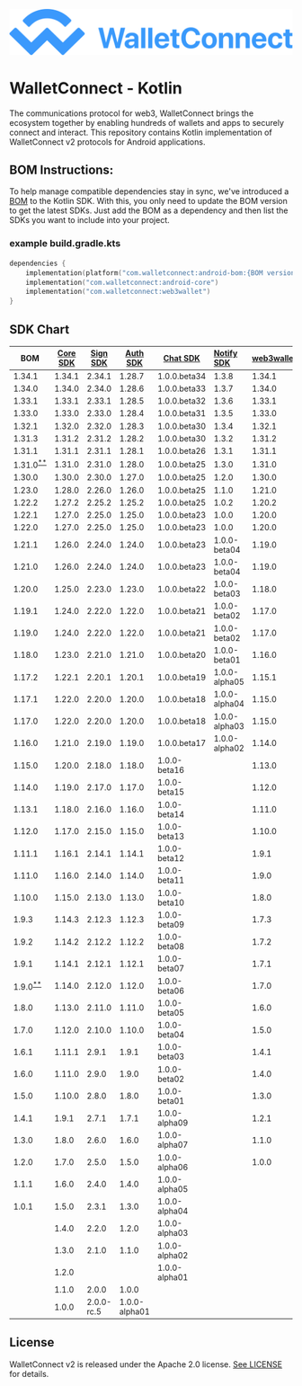 ![WalletConnect V2](/docs/walletconnect-banner.svg)

# **WalletConnect - Kotlin**

The communications protocol for web3, WalletConnect brings the ecosystem together by enabling hundreds of wallets and apps to securely connect and interact. This repository contains Kotlin implementation of
WalletConnect v2 protocols for Android applications.

####

## BOM Instructions:
To help manage compatible dependencies stay in sync, we've introduced a [BOM](https://docs.gradle.org/current/userguide/platforms.html#sub:bom_import) to the Kotlin SDK. With this, you only need to update the BOM version to get the latest SDKs. Just add the BOM as a dependency and then list the SDKs you want to include into your project.

### example build.gradle.kts
```kotlin
dependencies {
    implementation(platform("com.walletconnect:android-bom:{BOM version}"))
    implementation("com.walletconnect:android-core")
    implementation("com.walletconnect:web3wallet")
}
```

## SDK Chart

| BOM                                                                                     | [Core SDK](core/android) | [Sign SDK](protocol/sign) | [Auth SDK](protocol/auth) | [Chat SDK](protocol/chat) | [Notify SDK](protocol/notify) | [web3wallet](product/web3wallet) | [web3modal](product/web3modal) | [WalletConnectModal](product/walletconnectmodal) |
|-----------------------------------------------------------------------------------------|--------------------------|---------------------------|---------------------------|---------------------------|:------------------------------|----------------------------------|--------------------------------|--------------------------------------------------|
| 1.34.1                                                                                  | 1.34.1                   | 2.34.1                    | 1.28.7                    | 1.0.0.beta34              | 1.3.8                         | 1.34.1                           | 1.6.3                          | 1.5.8                                            |
| 1.34.0                                                                                  | 1.34.0                   | 2.34.0                    | 1.28.6                    | 1.0.0.beta33              | 1.3.7                         | 1.34.0                           | 1.6.2                          | 1.5.7                                            |
| 1.33.1                                                                                  | 1.33.1                   | 2.33.1                    | 1.28.5                    | 1.0.0.beta32              | 1.3.6                         | 1.33.1                           | 1.6.1                          | 1.5.6                                            |
| 1.33.0                                                                                  | 1.33.0                   | 2.33.0                    | 1.28.4                    | 1.0.0.beta31              | 1.3.5                         | 1.33.0                           | 1.6.0                          | 1.5.5                                            |
| 1.32.1                                                                                  | 1.32.0                   | 2.32.0                    | 1.28.3                    | 1.0.0.beta30              | 1.3.4                         | 1.32.1                           | 1.5.4                          | 1.5.4                                            |
| 1.31.3                                                                                  | 1.31.2                   | 2.31.2                    | 1.28.2                    | 1.0.0.beta30              | 1.3.2                         | 1.31.2                           | 1.5.2                          | 1.5.2                                            |
| 1.31.1                                                                                  | 1.31.1                   | 2.31.1                    | 1.28.1                    | 1.0.0.beta26              | 1.3.1                         | 1.31.1                           | 1.5.1                          | 1.5.1                                            |
| 1.31.0<sup>[**](https://gist.github.com/TalhaAli00/7b9e1cadf19b9dc5141cd033aa4e6172)    | 1.31.0                   | 2.31.0                    | 1.28.0                    | 1.0.0.beta25              | 1.3.0                         | 1.31.0                           | 1.5.0                          | 1.5.0                                            |
| 1.30.0                                                                                  | 1.30.0                   | 2.30.0                    | 1.27.0                    | 1.0.0.beta25              | 1.2.0                         | 1.30.0                           | 1.4.0                          | 1.4.0                                            |
| 1.23.0                                                                                  | 1.28.0                   | 2.26.0                    | 1.26.0                    | 1.0.0.beta25              | 1.1.0                         | 1.21.0                           | 1.3.0                          | 1.3.0                                            |
| 1.22.2                                                                                  | 1.27.2                   | 2.25.2                    | 1.25.2                    | 1.0.0.beta25              | 1.0.2                         | 1.20.2                           | 1.2.2                          | 1.2.2                                            |
| 1.22.1                                                                                  | 1.27.0                   | 2.25.0                    | 1.25.0                    | 1.0.0.beta23              | 1.0.0                         | 1.20.0                           | 1.2.1                          | 1.2.0                                            |
| 1.22.0                                                                                  | 1.27.0                   | 2.25.0                    | 1.25.0                    | 1.0.0.beta23              | 1.0.0                         | 1.20.0                           | 1.2.0                          | 1.2.0                                            |
| 1.21.1                                                                                  | 1.26.0                   | 2.24.0                    | 1.24.0                    | 1.0.0.beta23              | 1.0.0-beta04                  | 1.19.0                           | 1.1.1                          | 1.1.1                                            |
| 1.21.0                                                                                  | 1.26.0                   | 2.24.0                    | 1.24.0                    | 1.0.0.beta23              | 1.0.0-beta04                  | 1.19.0                           | 1.1.0                          | 1.1.0                                            |
| 1.20.0                                                                                  | 1.25.0                   | 2.23.0                    | 1.23.0                    | 1.0.0.beta22              | 1.0.0-beta03                  | 1.18.0                           | 1.0.0                          | 1.0.0-beta02                                     |
| 1.19.1                                                                                  | 1.24.0                   | 2.22.0                    | 1.22.0                    | 1.0.0.beta21              | 1.0.0-beta02                  | 1.17.0                           | 1.0.0-beta02                   | 1.0.0-beta01                                     |
| 1.19.0                                                                                  | 1.24.0                   | 2.22.0                    | 1.22.0                    | 1.0.0.beta21              | 1.0.0-beta02                  | 1.17.0                           | 1.0.0-beta01                   | 1.0.0-beta01                                     |
| 1.18.0                                                                                  | 1.23.0                   | 2.21.0                    | 1.21.0                    | 1.0.0.beta20              | 1.0.0-beta01                  | 1.16.0                           | 1.0.0-alpha11                  | 1.0.0-alpha07                                    |
| 1.17.2                                                                                  | 1.22.1                   | 2.20.1                    | 1.20.1                    | 1.0.0.beta19              | 1.0.0-alpha05                 | 1.15.1                           | 1.0.0-alpha10                  | 1.0.0-alpha06                                    |
| 1.17.1                                                                                  | 1.22.0                   | 2.20.0                    | 1.20.0                    | 1.0.0.beta18              | 1.0.0-alpha04                 | 1.15.0                           | 1.0.0-alpha09                  | 1.0.0-alpha05                                    |
| 1.17.0                                                                                  | 1.22.0                   | 2.20.0                    | 1.20.0                    | 1.0.0.beta18              | 1.0.0-alpha03                 | 1.15.0                           | 1.0.0-alpha09                  | 1.0.0-alpha05                                    |
| 1.16.0                                                                                  | 1.21.0                   | 2.19.0                    | 1.19.0                    | 1.0.0.beta17              | 1.0.0-alpha02                 | 1.14.0                           |                                | 1.0.0-alpha04                                    |
| 1.15.0                                                                                  | 1.20.0                   | 2.18.0                    | 1.18.0                    | 1.0.0-beta16              |                               | 1.13.0                           |                                | 1.0.0-alpha03                                    |
| 1.14.0                                                                                  | 1.19.0                   | 2.17.0                    | 1.17.0                    | 1.0.0-beta15              |                               | 1.12.0                           |                                | 1.0.0-alpha02                                    |
| 1.13.1                                                                                  | 1.18.0                   | 2.16.0                    | 1.16.0                    | 1.0.0-beta14              |                               | 1.11.0                           |                                | 1.0.0-alpha01                                    |
| 1.12.0                                                                                  | 1.17.0                   | 2.15.0                    | 1.15.0                    | 1.0.0-beta13              |                               | 1.10.0                           |                                |                                                  |
| 1.11.1                                                                                  | 1.16.1                   | 2.14.1                    | 1.14.1                    | 1.0.0-beta12              |                               | 1.9.1                            |                                |                                                  |
| 1.11.0                                                                                  | 1.16.0                   | 2.14.0                    | 1.14.0                    | 1.0.0-beta11              |                               | 1.9.0                            |                                |                                                  |
| 1.10.0                                                                                  | 1.15.0                   | 2.13.0                    | 1.13.0                    | 1.0.0-beta10              |                               | 1.8.0                            |                                |                                                  |
| 1.9.3                                                                                   | 1.14.3                   | 2.12.3                    | 1.12.3                    | 1.0.0-beta09              |                               | 1.7.3                            |                                |                                                  |
| 1.9.2                                                                                   | 1.14.2                   | 2.12.2                    | 1.12.2                    | 1.0.0-beta08              |                               | 1.7.2                            |                                |                                                  |
| 1.9.1                                                                                   | 1.14.1                   | 2.12.1                    | 1.12.1                    | 1.0.0-beta07              |                               | 1.7.1                            |                                |                                                  |
| 1.9.0<sup>[**](https://github.com/WalletConnect/WalletConnectKotlinV2/issues/821)</sup> | 1.14.0                   | 2.12.0                    | 1.12.0                    | 1.0.0-beta06              |                               | 1.7.0                            |                                |                                                  |
| 1.8.0                                                                                   | 1.13.0                   | 2.11.0                    | 1.11.0                    | 1.0.0-beta05              |                               | 1.6.0                            |                                |                                                  |
| 1.7.0                                                                                   | 1.12.0                   | 2.10.0                    | 1.10.0                    | 1.0.0-beta04              |                               | 1.5.0                            |                                |                                                  |
| 1.6.1                                                                                   | 1.11.1                   | 2.9.1                     | 1.9.1                     | 1.0.0-beta03              |                               | 1.4.1                            |                                |                                                  |
| 1.6.0                                                                                   | 1.11.0                   | 2.9.0                     | 1.9.0                     | 1.0.0-beta02              |                               | 1.4.0                            |                                |                                                  |
| 1.5.0                                                                                   | 1.10.0                   | 2.8.0                     | 1.8.0                     | 1.0.0-beta01              |                               | 1.3.0                            |                                |                                                  |
| 1.4.1                                                                                   | 1.9.1                    | 2.7.1                     | 1.7.1                     | 1.0.0-alpha09             |                               | 1.2.1                            |                                |                                                  |
| 1.3.0                                                                                   | 1.8.0                    | 2.6.0                     | 1.6.0                     | 1.0.0-alpha07             |                               | 1.1.0                            |                                |                                                  |
| 1.2.0                                                                                   | 1.7.0                    | 2.5.0                     | 1.5.0                     | 1.0.0-alpha06             |                               | 1.0.0                            |                                |                                                  |
| 1.1.1                                                                                   | 1.6.0                    | 2.4.0                     | 1.4.0                     | 1.0.0-alpha05             |                               |                                  |                                |                                                  |
| 1.0.1                                                                                   | 1.5.0                    | 2.3.1                     | 1.3.0                     | 1.0.0-alpha04             |                               |                                  |                                |                                                  |
|                                                                                         | 1.4.0                    | 2.2.0                     | 1.2.0                     | 1.0.0-alpha03             |                               |                                  |                                |                                                  |
|                                                                                         | 1.3.0                    | 2.1.0                     | 1.1.0                     | 1.0.0-alpha02             |                               |                                  |                                |                                                  |
|                                                                                         | 1.2.0                    |                           |                           | 1.0.0-alpha01             |                               |                                  |                                |                                                  |
|                                                                                         | 1.1.0                    | 2.0.0                     | 1.0.0                     |                           |                               |                                  |                                |                                                  |
|                                                                                         | 1.0.0                    | 2.0.0-rc.5                | 1.0.0-alpha01             |                           |                               |                                  |                                |                                                  |


## License
WalletConnect v2 is released under the Apache 2.0 license. [See LICENSE](/LICENSE) for details.
